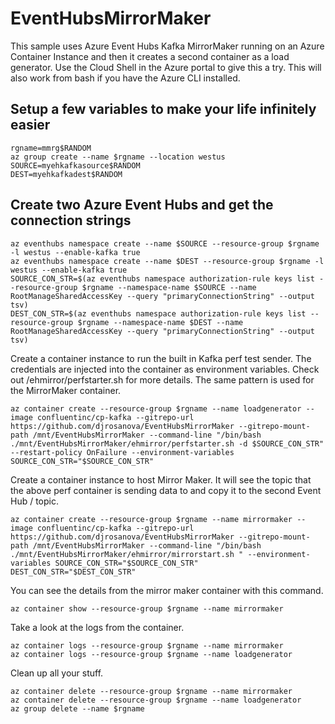 # EventHubsMirrorMaker
This sample uses Azure Event Hubs Kafka MirrorMaker running on an Azure Container Instance and then it creates a second container as a load generator. Use the Cloud Shell in the Azure portal to give this a try. This will also work from bash if you have the Azure CLI installed.

## Setup a few variables to make your life infinitely easier
```
rgname=mmrg$RANDOM
az group create --name $rgname --location westus
SOURCE=myehkafkasource$RANDOM
DEST=myehkafkadest$RANDOM
```
## Create two Azure Event Hubs and get the connection strings

```
az eventhubs namespace create --name $SOURCE --resource-group $rgname -l westus --enable-kafka true
az eventhubs namespace create --name $DEST --resource-group $rgname -l westus --enable-kafka true
SOURCE_CON_STR=$(az eventhubs namespace authorization-rule keys list --resource-group $rgname --namespace-name $SOURCE --name RootManageSharedAccessKey --query "primaryConnectionString" --output tsv)
DEST_CON_STR=$(az eventhubs namespace authorization-rule keys list --resource-group $rgname --namespace-name $DEST --name RootManageSharedAccessKey --query "primaryConnectionString" --output tsv)
```
Create a container instance to run the built in Kafka perf test sender. The credentials are injected into the container as environment variables. Check out /ehmirror/perfstarter.sh for more details. The same pattern is used for the MirrorMaker container.
```
az container create --resource-group $rgname --name loadgenerator --image confluentinc/cp-kafka --gitrepo-url https://github.com/djrosanova/EventHubsMirrorMaker --gitrepo-mount-path /mnt/EventHubsMirrorMaker --command-line "/bin/bash ./mnt/EventHubsMirrorMaker/ehmirror/perfstarter.sh -d $SOURCE_CON_STR" --restart-policy OnFailure --environment-variables SOURCE_CON_STR="$SOURCE_CON_STR" 
```

Create a container instance to host Mirror Maker. It will see the topic that the above perf container is sending data to and copy it to the second Event Hub / topic. 
```
az container create --resource-group $rgname --name mirrormaker --image confluentinc/cp-kafka --gitrepo-url https://github.com/djrosanova/EventHubsMirrorMaker --gitrepo-mount-path /mnt/EventHubsMirrorMaker --command-line "/bin/bash ./mnt/EventHubsMirrorMaker/ehmirror/mirrorstart.sh " --environment-variables SOURCE_CON_STR="$SOURCE_CON_STR" DEST_CON_STR="$DEST_CON_STR"
```

You can see the details from the mirror maker container with this command.
```
az container show --resource-group $rgname --name mirrormaker
```

Take a look at the logs from the container.
```
az container logs --resource-group $rgname --name mirrormaker
az container logs --resource-group $rgname --name loadgenerator 
```
Clean up all your stuff.
```
az container delete --resource-group $rgname --name mirrormaker
az container delete --resource-group $rgname --name loadgenerator 
az group delete --name $rgname
```
